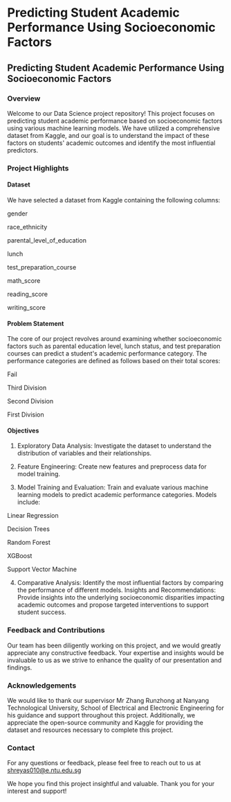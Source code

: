 # Predicting Student Academic Performance Using Socioeconomic Factors


## Predicting Student Academic Performance Using Socioeconomic Factors


### Overview

Welcome to our Data Science project repository! This project focuses on predicting student academic performance based on socioeconomic factors using various machine learning models. We have utilized a comprehensive dataset from Kaggle, and our goal is to understand the impact of these factors on students' academic outcomes and identify the most influential predictors.


### Project Highlights

#### Dataset
We have selected a dataset from Kaggle containing the following columns:

gender

race_ethnicity

parental_level_of_education

lunch

test_preparation_course

math_score

reading_score

writing_score


#### Problem Statement

The core of our project revolves around examining whether socioeconomic factors such as parental education level, lunch status, and test preparation courses can predict a student's academic performance category. The performance categories are defined as follows based on their total scores:

Fail

Third Division

Second Division

First Division


#### Objectives

1. Exploratory Data Analysis: Investigate the dataset to understand the distribution of variables and their relationships.

2. Feature Engineering: Create new features and preprocess data for model training.

3. Model Training and Evaluation: Train and evaluate various machine learning models to predict academic performance categories. Models include:

Linear Regression

Decision Trees

Random Forest

XGBoost

Support Vector Machine

4. Comparative Analysis: Identify the most influential factors by comparing the performance of different models.
Insights and Recommendations: Provide insights into the underlying socioeconomic disparities impacting academic outcomes and propose targeted interventions to support student success.


### Feedback and Contributions

Our team has been diligently working on this project, and we would greatly appreciate any constructive feedback. Your expertise and insights would be invaluable to us as we strive to enhance the quality of our presentation and findings.

### Acknowledgements

We would like to thank our supervisor Mr Zhang Runzhong at Nanyang Technological University, School of Electrical and Electronic Engineering for his guidance and support throughout this project. Additionally, we appreciate the open-source community and Kaggle for providing the dataset and resources necessary to complete this project.

### Contact

For any questions or feedback, please feel free to reach out to us at shreyas010@e.ntu.edu.sg

We hope you find this project insightful and valuable. Thank you for your interest and support!



